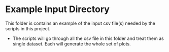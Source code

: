 # Example Input Directory

This folder is contains an example of the input csv file(s) needed by the scripts in this project.

- The scripts will go through all the csv file in this folder and treat them as single dataset. Each will generate the whole set of plots.
